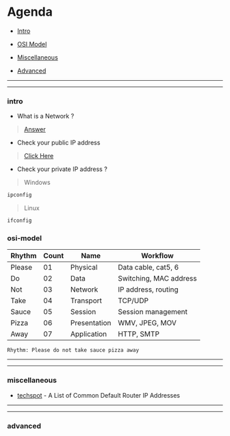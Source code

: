 # Agenda 
 
- [Intro](#intro)
- [OSI Model](#osi-model)

- [Miscellaneous](#miscellaneous)
- [Advanced](#advanced)




















---
---

### intro

- What is a Network ?

> [Answer](https://en.wikipedia.org/wiki/Computer_network)


- Check your public IP address

> [Click Here](https://whatismyipaddress.com/)

- Check your private IP address ?
> Windows
```cmd
ipconfig
```

> Linux
```bash
ifconfig
```


### osi-model

Rhythm      | Count           | Name        | Workflow 
------------ | ------------ | ----------- | ---------
Please | 01   | Physical | Data cable, cat5, 6
Do | 02 | Data | Switching, MAC address 
Not | 03 | Network | IP address, routing
Take | 04 | Transport | TCP/UDP
Sauce | 05 | Session | Session management
Pizza | 06 | Presentation | WMV, JPEG, MOV
Away | 07 | Application | HTTP, SMTP

```Rhythm: Please do not take sauce pizza away```











----
----

### miscellaneous

- [techspot](https://www.techspot.com/guides/287-default-router-ip-address/) - A List of Common Default Router IP Addresses



















----
----

### advanced




















